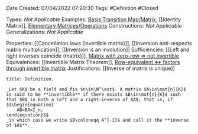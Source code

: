 <br />
<br />

Date Created: 07/04/2022 07:20:30
Tags: #Definition #Closed

Types: _Not Applicable_
Examples: [Basis Transition Map$\slash$Matrix](Basis%20Transition%20Map.md), [[Identity Matrix]], [Elementary Matrices$\slash$Operations](Elementary%20Matrices%20and%20Operations.md)
Constructions: _Not Applicable_
Generalizations: _Not Applicable_

Properties: [[Cancellation laws (invertible matrix)]], [[Inversion anti-respects matrix multiplication]], [[Inversion is an involution]]
Sufficiencies: [[Left and right inverses coincide (matrix)]], [Matrix with zero-row $\Rightarrow$ not invertible](Matrix%20with%20zero-row%20implies%20not%20invertible.md)
Equivalences: [[Invertible Matrix Theorem]], [Row-equivalent $\Leftrightarrow$ factors through invertible matrix](Row-equivalent%20iff%20factors%20through%20invertible%20matrix.md)
Justifications: [[Inverse of matrix is unique]]

``` ad-Definition
title: Definition.

_Let $K$ be a field and fix $n\in\N^\ast$. A matrix $A\in\mat{n}{K}$ is said to be **invertible** if there exists $B\in\mat{n}{K}$ such that $B$ is both a left and a right-inverse of $A$; that is, if_
$$\begin{equation}
    AB=BA=I_n,
\end{equation}$$
_in which case we write $B\coloneqq A^{-1}$ and call it the **inverse of $A$**._

```
